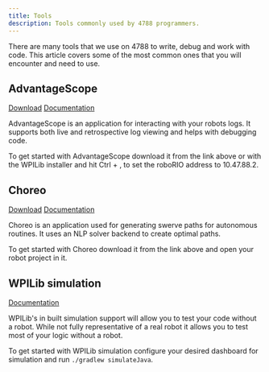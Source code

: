 ```yaml
---
title: Tools
description: Tools commonly used by 4788 programmers.
---
```


There are many tools that we use on 4788 to write, debug and work with code. This article covers some of the most common ones that you will encounter and need to use.

## AdvantageScope
[Download](https://github.com/Mechanical-Advantage/AdvantageScope/releases/)
[Documentation](https://github.com/Mechanical-Advantage/AdvantageScope/tree/main/docs)

AdvantageScope is an application for interacting with your robots logs. It supports both live and retrospective log viewing and helps with debugging code.

To get started with AdvantageScope download it from the link above or with the WPILib installer and hit Ctrl + , to set the roboRIO address to 10.47.88.2.

## Choreo
[Download](https://github.com/SleipnirGroup/Choreo/releases)
[Documentation](https://sleipnirgroup.github.io/Choreo/)

Choreo is an application used for generating swerve paths for autonomous routines. It uses an NLP solver backend to create optimal paths.

To get started with Choreo download it from the link above and open your robot project in it.

## WPILib simulation
[Documentation](https://docs.wpilib.org/en/stable/docs/software/wpilib-tools/robot-simulation/introduction.html)

WPILib's in built simulation support will allow you to test your code without a robot. While not fully representative of a real robot it allows you to test most of your logic without a robot.

To get started with WPILib simulation configure your desired dashboard for simulation and run `./gradlew simulateJava`.
